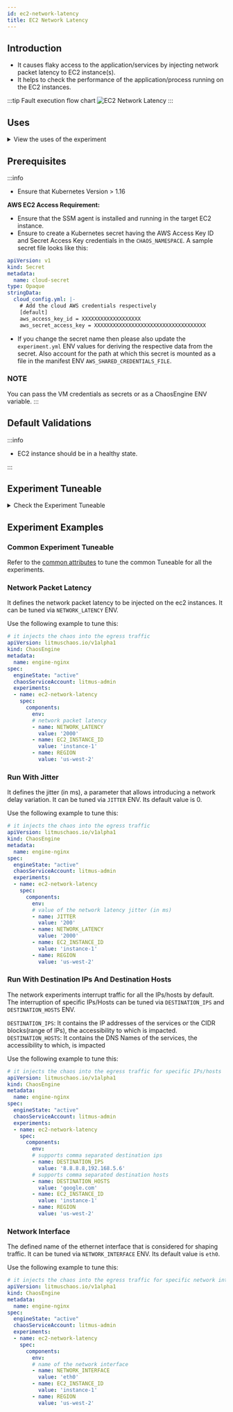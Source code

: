 ```yaml
---
id: ec2-network-latency
title: EC2 Network Latency
---
```


## Introduction

- It causes flaky access to the application/services by injecting network packet latency to EC2 instance(s).
- It helps to check the performance of the application/process running on the EC2 instances.

:::tip Fault execution flow chart
![EC2 Network Latency](./static/images/ec2-network-chaos.png)
:::

## Uses

<details>
<summary>View the uses of the experiment</summary>
<div>
The experiment causes network degradation without the ec2 instance being marked unhealthy/unworthy of traffic. This experiment aims to simulate issues within your instance network OR microservice communication across services in different hosts, etc.

Mitigation (in this case keep the timeout i.e., network latency low) could be via some middleware that can switch traffic based on some SLOs/perf parameters. If such an arrangement is not available the next best thing would be to verify if such degradation is highlighted via notification/alerts etc. so the admin/SRE has the opportunity to investigate and fix things. Another utility of the test would be to see the extent of impact caused to the end-user OR the last point in the app stack on account of degradation in access to a downstream/dependent microservice whether it is acceptable OR breaks the system to an unacceptable degree. The experiment provides DESTINATION_IPS or DESTINATION_HOSTS so that you can control the chaos against specific services within or outside the ec2 instance.

The ec2 instance may stall or get corrupted while waiting for a packet. The experiment limits the impact (blast radius) to only the traffic you want to test by specifying IP addresses or application information. This experiment will help to improve the resilience of your services over time
</div>
</details>

## Prerequisites

:::info

- Ensure that Kubernetes Version > 1.16

**AWS EC2 Access Requirement:**

- Ensure that the SSM agent is installed and running in the target EC2 instance.
- Ensure to create a Kubernetes secret having the AWS Access Key ID and Secret Access Key credentials in the `CHAOS_NAMESPACE`. A sample secret file looks like this:

```yaml
apiVersion: v1
kind: Secret
metadata:
  name: cloud-secret
type: Opaque
stringData:
  cloud_config.yml: |-
    # Add the cloud AWS credentials respectively
    [default]
    aws_access_key_id = XXXXXXXXXXXXXXXXXXX
    aws_secret_access_key = XXXXXXXXXXXXXXXXXXXXXXXXXXXXXXXXXXXX
```

- If you change the secret name then please also update the `experiment.yml` ENV values for deriving the respective data from the secret. Also account for the path at which this secret is mounted as a file in the manifest ENV `AWS_SHARED_CREDENTIALS_FILE`.

### NOTE

You can pass the VM credentials as secrets or as a ChaosEngine ENV variable.
:::

## Default Validations

:::info

- EC2 instance should be in a healthy state.

:::

## Experiment Tuneable

<details>
    <summary>Check the Experiment Tuneable</summary>
    <h2>Mandatory Fields</h2>
    <table>
      <tr>
        <th> Variables </th>
        <th> Description </th>
        <th> Notes </th>
      </tr>
      <tr>
        <td> EC2_INSTANCE_ID </td>
        <td> ID of the target EC2 instance </td>
        <td> For example: <code>i-044d3cb4b03b8af1f</code> </td>
      </tr>
      <tr>
        <td> REGION </td>
        <td> The AWS region ID where the EC2 instance has been created </td>
        <td> For example: <code>us-east-1</code> </td>
      </tr>
    </table>
    <h2>Optional Fields</h2>
    <table>
        <tr>
            <th> Variables </th>
            <th> Description </th>
            <th> Notes </th>
        </tr>
        <tr>
            <td> TOTAL_CHAOS_DURATION </td>
            <td> The total time duration for chaos insertion (sec) </td>
            <td> Defaults to 30s </td>
        </tr>
        <tr>
            <td> CHAOS_INTERVAL </td>
            <td> The interval (in seconds) between successive instance termination </td>
            <td> Defaults to 30s </td>
        </tr>
        <tr>
            <td> AWS_SHARED_CREDENTIALS_FILE </td>
            <td> Provide the path for AWS secret credentials</td>
            <td> Defaults to <code>/tmp/cloud_config.yml</code> </td>
        </tr>
        <tr>
            <td> INSTALL_DEPENDENCY </td>
            <td> Select to install dependencies used to run the network chaos. It can be either True or False </td>
            <td> If the dependency already exists, you can turn it off. Defaults to True.</td>
        </tr>
        <tr>
            <td> NETWORK_LATENCY </td>
            <td> The latency/delay in milliseconds</td>
            <td> Default 2000, provide numeric value only </td>
        </tr>
        <tr>
            <td> JITTER </td>
            <td> The network jitter value in ms</td>
            <td> Default 0, provide numeric value only </td>
        </tr>
        <tr>
            <td> DESTINATION_IPS </td>
            <td> IP addresses of the services or the CIDR blocks(range of IPs), the accessibility to which is impacted </td>
            <td> Comma separated IP(S) or CIDR(S) can be provided. if not provided, it will induce network chaos for all IPs/Destinations </td>
        </tr>
        <tr>
            <td> DESTINATION_HOSTS </td>
            <td> DNS Names of the services, the accessibility to which, is impacted </td>
            <td> if not provided, it will induce network chaos for all IPs/Destinations or DESTINATION_IPS if already defined </td>
        </tr>
        <tr>
            <td> NETWORK_INTERFACE  </td>
            <td> Name of ethernet interface considered for shaping traffic </td>
            <td> Defaults to `eth0` </td>
        </tr>
        <tr>
            <td> SEQUENCE </td>
            <td> It defines the sequence of chaos execution for multiple instances </td>
            <td> Default value: parallel. Supported: serial, parallel </td>
        </tr>
        <tr>
            <td> RAMP_TIME </td>
            <td> Period to wait before and after injection of chaos in sec </td>
            <td> Eg: 30 </td>
        </tr>
    </table>
</details>

## Experiment Examples

### Common Experiment Tuneable

Refer to the [common attributes](../common-Tuneable-for-all-experiments) to tune the common Tuneable for all the experiments.

### Network Packet Latency

It defines the network packet latency to be injected on the ec2 instances. It can be tuned via `NETWORK_LATENCY` ENV.

Use the following example to tune this:

[embedmd]:# (./static/manifests/ec2-network-latency/network-latency.yaml yaml)
```yaml
# it injects the chaos into the egress traffic
apiVersion: litmuschaos.io/v1alpha1
kind: ChaosEngine
metadata:
  name: engine-nginx
spec:
  engineState: "active"
  chaosServiceAccount: litmus-admin
  experiments:
  - name: ec2-network-latency
    spec:
      components:
        env:
        # network packet latency
        - name: NETWORK_LATENCY
          value: '2000'
        - name: EC2_INSTANCE_ID
          value: 'instance-1'
        - name: REGION
          value: 'us-west-2'
```

### Run With Jitter

It defines the jitter (in ms), a parameter that allows introducing a network delay variation. It can be tuned via `JITTER` ENV. Its default value is 0.

Use the following example to tune this:

[embedmd]:# (./static/manifests/ec2-network-latency/network-latency-with-jitter.yaml yaml)
```yaml
# it injects the chaos into the egress traffic
apiVersion: litmuschaos.io/v1alpha1
kind: ChaosEngine
metadata:
  name: engine-nginx
spec:
  engineState: "active"
  chaosServiceAccount: litmus-admin
  experiments:
  - name: ec2-network-latency
    spec:
      components:
        env:
        # value of the network latency jitter (in ms)
        - name: JITTER
          value: '200'
        - name: NETWORK_LATENCY
          value: '2000'
        - name: EC2_INSTANCE_ID
          value: 'instance-1'
        - name: REGION
          value: 'us-west-2'
```

### Run With Destination IPs And Destination Hosts

The network experiments interrupt traffic for all the IPs/hosts by default. The interruption of specific IPs/Hosts can be tuned via `DESTINATION_IPS` and `DESTINATION_HOSTS` ENV.

`DESTINATION_IPS`: It contains the IP addresses of the services or the CIDR blocks(range of IPs), the accessibility to which is impacted.
`DESTINATION_HOSTS`: It contains the DNS Names of the services, the accessibility to which, is impacted

Use the following example to tune this:

[embedmd]:# (./static/manifests/ec2-network-latency/destination-host-and-ip.yaml yaml)
```yaml
# it injects the chaos into the egress traffic for specific IPs/hosts
apiVersion: litmuschaos.io/v1alpha1
kind: ChaosEngine
metadata:
  name: engine-nginx
spec:
  engineState: "active"
  chaosServiceAccount: litmus-admin
  experiments:
  - name: ec2-network-latency
    spec:
      components:
        env:
        # supports comma separated destination ips
        - name: DESTINATION_IPS
          value: '8.8.8.8,192.168.5.6'
        # supports comma separated destination hosts
        - name: DESTINATION_HOSTS
          value: 'google.com'
        - name: EC2_INSTANCE_ID
          value: 'instance-1'
        - name: REGION
          value: 'us-west-2'
```

### Network Interface

The defined name of the ethernet interface that is considered for shaping traffic. It can be tuned via `NETWORK_INTERFACE` ENV. Its default value is `eth0`.

Use the following example to tune this:

[embedmd]:# (./static/manifests/ec2-network-latency/network-interface.yaml yaml)
```yaml
# it injects the chaos into the egress traffic for specific network interface
apiVersion: litmuschaos.io/v1alpha1
kind: ChaosEngine
metadata:
  name: engine-nginx
spec:
  engineState: "active"
  chaosServiceAccount: litmus-admin
  experiments:
  - name: ec2-network-latency
    spec:
      components:
        env:
        # name of the network interface
        - name: NETWORK_INTERFACE
          value: 'eth0'
        - name: EC2_INSTANCE_ID
          value: 'instance-1'
        - name: REGION
          value: 'us-west-2'
```
